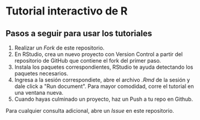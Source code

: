 # Tutorial interactivo de R

## Pasos a seguir para usar los tutoriales

1. Realizar un *Fork* de este repositorio.
2. En RStudio, crea un nuevo proyecto con Version Control a partir del repositorio de GitHub que contiene el fork del primer paso.
3. Instala los paquetes correspondientes, RStudio te ayuda detectando los paquetes necesarios.
4. Ingresa a la sesión correspondiete, abre el archivo *.Rmd* de la sesión y dale click a "Run document". Para mayor comodidad, corre el tutorial en una ventana nueva.
5. Cuando hayas culminado un proyecto, haz un Push a tu repo en Github.

Para cualquier consulta adicional, abre un *Issue* en este repositorio.
